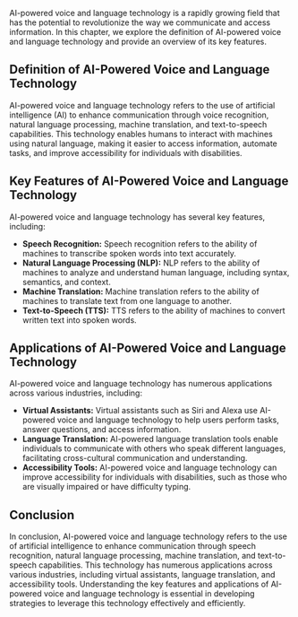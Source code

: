 

AI-powered voice and language technology is a rapidly growing field that has the potential to revolutionize the way we communicate and access information. In this chapter, we explore the definition of AI-powered voice and language technology and provide an overview of its key features.

Definition of AI-Powered Voice and Language Technology
------------------------------------------------------

AI-powered voice and language technology refers to the use of artificial intelligence (AI) to enhance communication through voice recognition, natural language processing, machine translation, and text-to-speech capabilities. This technology enables humans to interact with machines using natural language, making it easier to access information, automate tasks, and improve accessibility for individuals with disabilities.

Key Features of AI-Powered Voice and Language Technology
--------------------------------------------------------

AI-powered voice and language technology has several key features, including:

* **Speech Recognition:** Speech recognition refers to the ability of machines to transcribe spoken words into text accurately.
* **Natural Language Processing (NLP):** NLP refers to the ability of machines to analyze and understand human language, including syntax, semantics, and context.
* **Machine Translation:** Machine translation refers to the ability of machines to translate text from one language to another.
* **Text-to-Speech (TTS):** TTS refers to the ability of machines to convert written text into spoken words.

Applications of AI-Powered Voice and Language Technology
--------------------------------------------------------

AI-powered voice and language technology has numerous applications across various industries, including:

* **Virtual Assistants:** Virtual assistants such as Siri and Alexa use AI-powered voice and language technology to help users perform tasks, answer questions, and access information.
* **Language Translation:** AI-powered language translation tools enable individuals to communicate with others who speak different languages, facilitating cross-cultural communication and understanding.
* **Accessibility Tools:** AI-powered voice and language technology can improve accessibility for individuals with disabilities, such as those who are visually impaired or have difficulty typing.

Conclusion
----------

In conclusion, AI-powered voice and language technology refers to the use of artificial intelligence to enhance communication through speech recognition, natural language processing, machine translation, and text-to-speech capabilities. This technology has numerous applications across various industries, including virtual assistants, language translation, and accessibility tools. Understanding the key features and applications of AI-powered voice and language technology is essential in developing strategies to leverage this technology effectively and efficiently.
